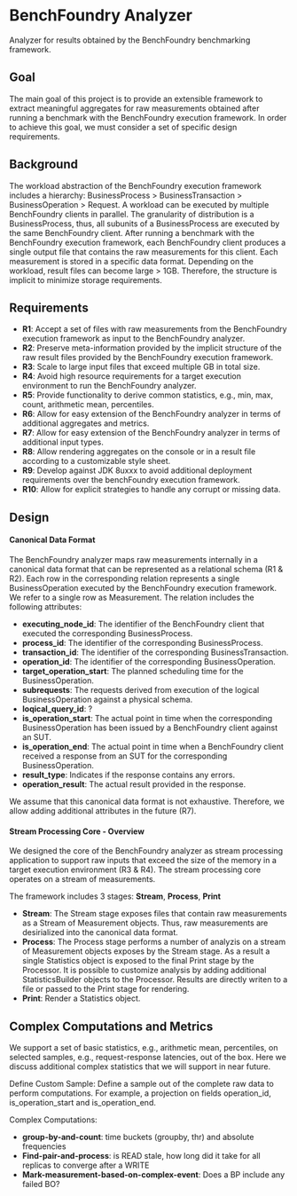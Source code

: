 # BenchFoundry Analyzer
Analyzer for results obtained by the BenchFoundry benchmarking framework.

## Goal

The main goal of this project is to provide an extensible framework to extract meaningful aggregates for raw measurements obtained after running a benchmark with the BenchFoundry execution framework. In order to achieve this goal, we must consider a set of specific design requirements.

## Background
The workload abstraction of the BenchFoundry execution framework includes a hierarchy: BusinessProcess > BusinessTransaction > BusinessOperation > Request. A workload can be executed by multiple BenchFoundry clients in parallel. The granularity of distribution is a BusinessProcess, thus, all subunits of a BusinessProcess are executed by the same BenchFoundry client.
After running a benchmark with the BenchFoundry execution framework, each BenchFoundry client produces a single output file that contains the raw measurements for this client. Each measurement is stored in a specific data format. Depending on the workload, result files can become large > 1GB. Therefore, the structure is implicit to minimize storage requirements.

## Requirements
- **R1**: Accept a set of files with raw measurements from the BenchFoundry execution framework as input to the BenchFoundry analyzer.
- **R2**: Preserve meta-information provided by the implicit structure of the raw result files provided by the BenchFoundry execution framework.
- **R3**: Scale to large input files that exceed multiple GB in total size.
- **R4**: Avoid high resource requirements for a target execution environment to run the BenchFoundry analyzer.
- **R5**: Provide functionality to derive common statistics, e.g., min, max, count, arithmetic mean, percentiles.
- **R6**: Allow for easy extension of the BenchFoundry analyzer in terms of additional aggregates and metrics.
- **R7**: Allow for easy extension of the BenchFoundry analyzer in terms of additional input types.
- **R8**: Allow rendering aggregates on the console or in a result file according to a customizable style sheet.
- **R9**: Develop against JDK 8uxxx to avoid additional deployment requirements over the benchFoundry execution framework.
- **R10**: Allow for explicit strategies to handle any corrupt or missing data.


## Design
#### Canonical Data Format
The BenchFoundry analyzer maps raw measurements internally in a canonical data format that can be represented as a relational schema (R1 & R2). Each row in the corresponding relation represents a single BusinessOperation executed by the BenchFoundry execution framework. We refer to a single row as Measurement. The relation includes the following attributes:

- **executing_node_id**: The identifier of the BenchFoundry client that executed the corresponding BusinessProcess. 
- **process_id**: The identifier of the corresponding BusinessProcess.
- **transaction_id**: The identifier of the corresponding BusinessTransaction.
- **operation_id**: The identifier of the corresponding BusinessOperation.
- **target_operation_start**: The planned scheduling time for the BusinessOperation.
- **subrequests**: The requests derived from execution of the logical BusinessOperation against a physical schema.
- **loqical_query_id**: ?
- **is_operation_start**: The actual point in time when the corresponding BusinessOperation has been issued by a BenchFoundry client against an SUT.
- **is_operation_end**: The actual point in time when a BenchFoundry client received a response from an SUT for the corresponding BusinessOperation.
- **result_type**: Indicates if the response contains any errors.
- **operation_result**: The actual result provided in the response.

We assume that this canonical data format is not exhaustive. Therefore, we allow adding additional attributes in the future (R7).

#### Stream Processing Core - Overview
We designed the core of the BenchFoundry analyzer as stream processing application to support raw inputs that exceed the size of the memory in a target execution environment (R3 & R4). The stream processing core operates on a stream of measurements.

The framework includes 3 stages: **Stream**, **Process**, **Print**
- **Stream**: The Stream stage exposes files that contain raw measurements as a Stream of Measurement objects. Thus, raw measurements are desirialized into the canonical data format.
- **Process**: The Process stage performs a number of analyzis on a stream of Measurement objects exposes by the Stream stage. As a result a single Statistics object is exposed to the final Print stage by the Processor. It is possible to customize analysis by adding additional StatisticsBuilder objects to the Processor. Results are directly writen to a file or passed to the Print stage for rendering.
- **Print**: Render a Statistics object.

## Complex Computations and Metrics
We support a set of basic statistics, e.g., arithmetic mean, percentiles, on selected samples, e.g., request-response latencies, out of the box. Here we discuss additional complex statistics that we will support in near future.

Define Custom Sample: Define a sample out of the complete raw data to perform computations. For example, a projection on fields operation_id, is_operation_start and is_operation_end.

Complex Computations:
- **group-by-and-count**: time buckets (groupby, thr) and absolute frequencies
- **Find-pair-and-process**: is READ stale, how long did it take for all replicas to converge after a WRITE 
- **Mark-measurement-based-on-complex-event**: Does a BP include any failed BO?
